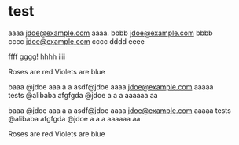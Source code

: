 test
====

aaaa  jdoe@example.com  aaaa.
bbbb  jdoe@example.com  bbbb  
cccc  jdoe@example.com  cccc
dddd  eeee

ffff gggg!
hhhh iiii

Roses are red
Violets are blue

baaa @jdoe  aaa a a asdf@jdoe  aaaa  jdoe@example.com aaaaa  
tests @alibaba afgfgda @jdoe a a a aaaaaa aa

baaa @jdoe  aaa a a asdf@jdoe  aaaa  jdoe@example.com aaaaa
tests @alibaba afgfgda @jdoe a a a aaaaaa aa

Roses are red
Violets are blue

